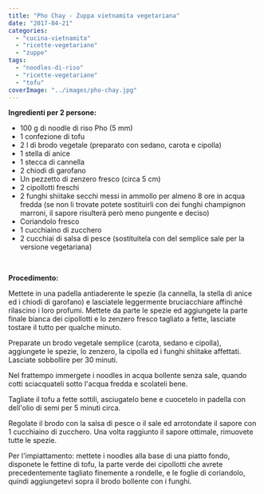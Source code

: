 ```yaml
---
title: "Pho Chay - Zuppa vietnamita vegetariana"
date: "2017-04-21"
categories: 
  - "cucina-vietnamita"
  - "ricette-vegetariane"
  - "zuppe"
tags: 
  - "noodles-di-riso"
  - "ricette-vegetariane"
  - "tofu"
coverImage: "../images/pho-chay.jpg"
---
```


**Ingredienti per 2 persone:**

- 100 g di noodle di riso Pho (5 mm)
- 1 confezione di tofu
- 2 l di brodo vegetale (preparato con sedano, carota e cipolla)
- 1 stella di anice
- 1 stecca di cannella
- 2 chiodi di garofano
- Un pezzetto di zenzero fresco (circa 5 cm)
- 2 cipollotti freschi
- 2 funghi shiitake secchi messi in ammollo per almeno 8 ore in acqua fredda (se non li trovate potete sostituirli con dei funghi champignon marroni, il sapore risulterà però meno pungente e deciso)
- Coriandolo fresco
- 1 cucchiaino di zucchero
- 2 cucchiai di salsa di pesce (sostituitela con del semplice sale per la versione vegetariana)

 

**Procedimento:**

Mettete in una padella antiaderente le spezie (la cannella, la stella di anice ed i chiodi di garofano) e lasciatele leggermente bruciacchiare affinché rilascino i loro profumi. Mettete da parte le spezie ed aggiungete la parte finale bianca dei cipollotti e lo zenzero fresco tagliato a fette, lasciate tostare il tutto per qualche minuto.

Preparate un brodo vegetale semplice (carota, sedano e cipolla), aggiungete le spezie, lo zenzero, la cipolla ed i funghi shiitake affettati. Lasciate sobbollire per 30 minuti.

Nel frattempo immergete i noodles in acqua bollente senza sale, quando cotti sciacquateli sotto l'acqua fredda e scolateli bene.

Tagliate il tofu a fette sottili, asciugatelo bene e cuocetelo in padella con dell'olio di semi per 5 minuti circa.

Regolate il brodo con la salsa di pesce o il sale ed arrotondate il sapore con 1 cucchiaino di zucchero. Una volta raggiunto il sapore ottimale, rimuovete tutte le spezie.

Per l'impiattamento: mettete i noodles alla base di una piatto fondo, disponete le fettine di tofu, la parte verde dei cipollotti che avrete precedentemente tagliato finemente a rondelle, e le foglie di coriandolo, quindi aggiungetevi sopra il brodo bollente con i funghi.

